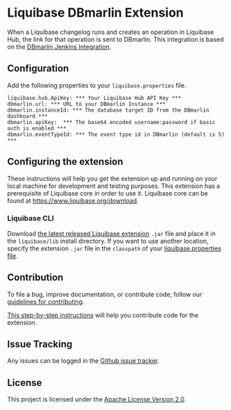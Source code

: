 # Liquibase DBmarlin Extension
When a Liquibase changelog runs and creates an operation in Liquibase Hub, the link for that operation is sent to DBmarlin. This integration is based on the [DBmarlin Jenkins Integration](https://docs.dbmarlin.com/docs/integrations/jenkins/).

## Configuration
Add the following properties to your `liquibase.properties` file.
```properties
liquibase.hub.ApiKey: *** Your Liquibase Hub API Key ***
dbmarlin.url: *** URL to your DBmarlin Instance ***
dbmarlin.instanceId: *** The database target ID from the DBmarlin dashboard ***
dbmarlin.apiKey:  *** The base64 encoded username:password if basic auth is enabled ***
dbmarlin.eventTypeId: *** The event type id in DBmarlin (default is 5) ***
```

## Configuring the extension

These instructions will help you get the extension up and running on your local machine for development and testing purposes. This extension has a prerequisite of Liquibase core in order to use it. Liquibase core can be found at https://www.liquibase.org/download.

### Liquibase CLI

Download [the latest released Liquibase extension](https://github.com/liquibase/liquibase-dbmarlin/releases) `.jar` file and place it in the `liquibase/lib` install directory. If you want to use another location, specify the extension `.jar` file in the `classpath` of your [liquibase.properties file](https://docs.liquibase.com/workflows/liquibase-community/creating-config-properties.html).

## Contribution

To file a bug, improve documentation, or contribute code, follow our [guidelines for contributing](https://www.liquibase.org/community).

[This step-by-step instructions](https://www.liquibase.org/community/contribute/code) will help you contribute code for the extension.

## Issue Tracking

Any issues can be logged in the [Github issue tracker](https://github.com/liquibase/liquibase-dbmarlin/issues).

## License

This project is licensed under the [Apache License Version 2.0](https://www.apache.org/licenses/LICENSE-2.0.html).
